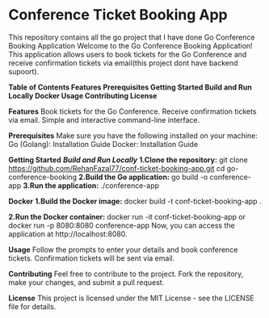# Conference Ticket Booking App
This  repository contains all the go project that I have done
Go Conference Booking Application
Welcome to the Go Conference Booking Application! This application allows users to book tickets for the Go Conference and receive confirmation tickets via email(this project dont have backend supoort).

**Table of Contents
Features
Prerequisites
Getting Started
Build and Run Locally
Docker
Usage
Contributing
License**


**Features**
Book tickets for the Go Conference.
Receive confirmation tickets via email.
Simple and interactive command-line interface.

**Prerequisites**
Make sure you have the following installed on your machine:
Go (Golang): Installation Guide
Docker: Installation Guide

**Getting Started**
***Build and Run Locally***
**1.Clone the repository:** 
git clone https://github.com/RehanFazal77/conf-ticket-booking-app.git
cd go-conference-booking
**2.Build the Go application:**
go build -o conference-app
**3.Run the application:**
./conference-app

**Docker**
**1.Build the Docker image:**
docker build -t conf-ticket-booking-app .

**2.Run the Docker container:**
docker run -it conf-ticket-booking-app
or 
docker run -p 8080:8080 conference-app
Now, you can access the application at http://localhost:8080.


**Usage**
Follow the prompts to enter your details and book conference tickets.
Confirmation tickets will be sent via email.

**Contributing**
Feel free to contribute to the project. Fork the repository, make your changes, and submit a pull request.

**License**
This project is licensed under the MIT License - see the LICENSE file for details.

